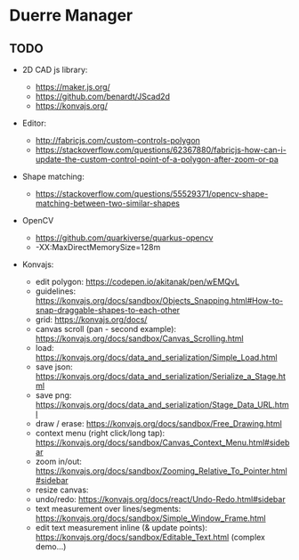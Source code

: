 # Duerre Manager

## TODO

- 2D CAD js library:
    - https://maker.js.org/
    - https://github.com/benardt/JScad2d
    - https://konvajs.org/

- Editor:
    - http://fabricjs.com/custom-controls-polygon
    - https://stackoverflow.com/questions/62367880/fabricjs-how-can-i-update-the-custom-control-point-of-a-polygon-after-zoom-or-pa

- Shape matching:
    - https://stackoverflow.com/questions/55529371/opencv-shape-matching-between-two-similar-shapes

- OpenCV
    - https://github.com/quarkiverse/quarkus-opencv
    - -XX:MaxDirectMemorySize=128m

- Konvajs:
    - edit polygon: https://codepen.io/akitanak/pen/wEMQvL
    - guidelines: https://konvajs.org/docs/sandbox/Objects_Snapping.html#How-to-snap-draggable-shapes-to-each-other
    - grid: https://konvajs.org/docs/
    - canvas scroll (pan - second example): https://konvajs.org/docs/sandbox/Canvas_Scrolling.html
    - load: https://konvajs.org/docs/data_and_serialization/Simple_Load.html
    - save json: https://konvajs.org/docs/data_and_serialization/Serialize_a_Stage.html
    - save png: https://konvajs.org/docs/data_and_serialization/Stage_Data_URL.html
    - draw / erase: https://konvajs.org/docs/sandbox/Free_Drawing.html
    - context menu (right click/long tap): https://konvajs.org/docs/sandbox/Canvas_Context_Menu.html#sidebar
    - zoom in/out: https://konvajs.org/docs/sandbox/Zooming_Relative_To_Pointer.html#sidebar
    - resize canvas:
    - undo/redo: https://konvajs.org/docs/react/Undo-Redo.html#sidebar
    - text measurement over lines/segments: https://konvajs.org/docs/sandbox/Simple_Window_Frame.html 
    - edit text measurement inline (& update points): https://konvajs.org/docs/sandbox/Editable_Text.html (complex demo...)